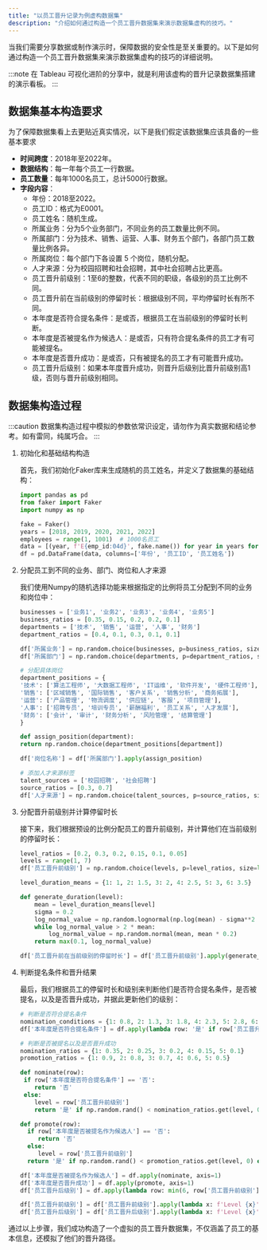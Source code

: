 ```yaml
---
title: "以员工晋升记录为例虚构数据集"
description: "介绍如何通过构造一个员工晋升数据集来演示数据集虚构的技巧。"
---
```


当我们需要分享数据或制作演示时，保障数据的安全性是至关重要的。以下是如何通过构造一个员工晋升数据集来演示数据集虚构的技巧的详细说明。

:::note
在 Tableau 可视化进阶的分享中，就是利用该虚构的晋升记录数据集搭建的演示看板。
:::

## 数据集基本构造要求

为了保障数据集看上去更贴近真实情况，以下是我们假定该数据集应该具备的一些基本要求

- **时间跨度**：2018年至2022年。
- **数据结构**：每一年每个员工一行数据。
- **员工数量**：每年1000名员工，总计5000行数据。
- **字段内容**：
    - 年份：2018至2022。
    - 员工ID：格式为E0001。
    - 员工姓名：随机生成。
    - 所属业务：分为5个业务部门，不同业务的员工数量比例不同。
    - 所属部门：分为技术、销售、运营、人事、财务五个部门，各部门员工数量比例各异。
    - 所属岗位：每个部门下各设置 5 个岗位，随机分配。
    - 人才来源：分为校园招聘和社会招聘，其中社会招聘占比更高。
    - 员工晋升前级别：1至6的整数，代表不同的职级，各级别的员工比例不同。
    - 员工晋升前在当前级别的停留时长：根据级别不同，平均停留时长有所不同。
    - 本年度是否符合提名条件：是或否，根据员工在当前级别的停留时长判断。
    - 本年度是否被提名作为候选人：是或否，只有符合提名条件的员工才有可能被提名。
    - 本年度是否晋升成功：是或否，只有被提名的员工才有可能晋升成功。
    - 员工晋升后级别：如果本年度晋升成功，则晋升后级别比晋升前级别高1级，否则与晋升前级别相同。

## 数据集构造过程

:::caution
数据集构造过程中模拟的参数依常识设定，请勿作为真实数据和结论参考。如有雷同，纯属巧合。
:::

1. 初始化和基础结构构造

    首先，我们初始化Faker库来生成随机的员工姓名，并定义了数据集的基础结构：

    ```python
    import pandas as pd
    from faker import Faker
    import numpy as np
    
    fake = Faker()
    years = [2018, 2019, 2020, 2021, 2022]
    employees = range(1, 1001)  # 1000名员工
    data = [(year, f'E{emp_id:04d}', fake.name()) for year in years for emp_id in employees]
    df = pd.DataFrame(data, columns=['年份', '员工ID', '员工姓名'])
    ```

2. 分配员工到不同的业务、部门、岗位和人才来源

    我们使用Numpy的随机选择功能来根据指定的比例将员工分配到不同的业务和岗位中：
    
    ```python
    businesses = ['业务1', '业务2', '业务3', '业务4', '业务5']
    business_ratios = [0.35, 0.15, 0.2, 0.2, 0.1]
    departments = ['技术', '销售', '运营', '人事', '财务']
    department_ratios = [0.4, 0.1, 0.3, 0.1, 0.1]
    
    df['所属业务'] = np.random.choice(businesses, p=business_ratios, size=len(df))
    df['所属部门'] = np.random.choice(departments, p=department_ratios, size=len(df))
   
    # 分配具体岗位
    department_positions = {
    '技术': ['算法工程师', '大数据工程师', 'IT运维', '软件开发', '硬件工程师'],
    '销售': ['区域销售', '国际销售', '客户关系', '销售分析', '商务拓展'],
    '运营': ['产品管理', '物流调度', '供应链', '客服', '项目管理'],
    '人事': ['招聘专员', '培训专员', '薪酬福利', '员工关系', '人才发展'],
    '财务': ['会计', '审计', '财务分析', '风险管理', '结算管理']
    }
    
    def assign_position(department):
    return np.random.choice(department_positions[department])
   
    df['岗位名称'] = df['所属部门'].apply(assign_position)
   
    # 添加人才来源标签
    talent_sources = ['校园招聘', '社会招聘']
    source_ratios = [0.3, 0.7]
    df['人才来源'] = np.random.choice(talent_sources, p=source_ratios, size=len(df))
    ```

3. 分配晋升前级别并计算停留时长

    接下来，我们根据预设的比例分配员工的晋升前级别，并计算他们在当前级别的停留时长：
    
    ```python
    level_ratios = [0.2, 0.3, 0.2, 0.15, 0.1, 0.05]
    levels = range(1, 7)
    df['员工晋升前级别'] = np.random.choice(levels, p=level_ratios, size=len(df))
    
    level_duration_means = {1: 1, 2: 1.5, 3: 2, 4: 2.5, 5: 3, 6: 3.5}
   
    def generate_duration(level):
        mean = level_duration_means[level]
        sigma = 0.2
        log_normal_value = np.random.lognormal(np.log(mean) - sigma**2 / 2, sigma)
        while log_normal_value > 2 * mean:
            log_normal_value = np.random.normal(mean, mean * 0.2)
        return max(0.1, log_normal_value)
    
    df['员工晋升前在当前级别的停留时长'] = df['员工晋升前级别'].apply(generate_duration)
    ```

4. 判断提名条件和晋升结果

    最后，我们根据员工的停留时长和级别来判断他们是否符合提名条件，是否被提名，以及是否晋升成功，并据此更新他们的级别：
  
    ```python
    # 判断是否符合提名条件
    nomination_conditions = {1: 0.8, 2: 1.3, 3: 1.8, 4: 2.3, 5: 2.8, 6: float('inf')}
    df['本年度是否符合提名条件'] = df.apply(lambda row: '是' if row['员工晋升前在当前级别的停留时长'] > nomination_conditions[row['员工晋升前级别']] else '否', axis=1)
    
    # 判断是否被提名以及是否晋升成功
    nomination_ratios = {1: 0.35, 2: 0.25, 3: 0.2, 4: 0.15, 5: 0.1}
    promotion_ratios = {1: 0.9, 2: 0.8, 3: 0.7, 4: 0.6, 5: 0.5}
   
   def nominate(row):
     if row['本年度是否符合提名条件'] == '否':
        return '否'
     else:
        level = row['员工晋升前级别']
        return '是' if np.random.rand() < nomination_ratios.get(level, 0) else '否'

   def promote(row):
      if row['本年度是否被提名作为候选人'] == '否':
         return '否'
      else:
         level = row['员工晋升前级别']
      return '是' if np.random.rand() < promotion_ratios.get(level, 0) else '否'
   
    df['本年度是否被提名作为候选人'] = df.apply(nominate, axis=1)
    df['本年度是否晋升成功'] = df.apply(promote, axis=1)
    df['员工晋升后级别'] = df.apply(lambda row: min(6, row['员工晋升前级别'] + 1) if row['本年度是否晋升成功'] == '是' else row['员工晋升前级别'], axis=1)
    
    df['员工晋升前级别'] = df['员工晋升前级别'].apply(lambda x: f'Level {x}')
    df['员工晋升后级别'] = df['员工晋升后级别'].apply(lambda x: f'Level {x}')
    ```
    
通过以上步骤，我们成功构造了一个虚拟的员工晋升数据集，不仅涵盖了员工的基本信息，还模拟了他们的晋升路径。